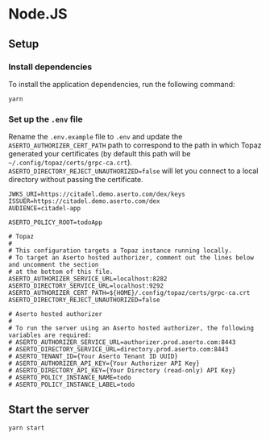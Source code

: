 # Node.JS

## Setup

### Install dependencies
To install the application dependencies, run the following command:
```
yarn
```

### Set up the `.env` file
Rename the `.env.example` file to `.env` and update the `ASERTO_AUTHORIZER_CERT_PATH` path to correspond to the path in which Topaz generated your certificates (by default this path will be `~/.config/topaz/certs/grpc-ca.crt`).
`ASERTO_DIRECTORY_REJECT_UNAUTHORIZED=false` will let you connect to a local directory without passing the certificate.

```
JWKS_URI=https://citadel.demo.aserto.com/dex/keys
ISSUER=https://citadel.demo.aserto.com/dex
AUDIENCE=citadel-app

ASERTO_POLICY_ROOT=todoApp

# Topaz
#
# This configuration targets a Topaz instance running locally.
# To target an Aserto hosted authorizer, comment out the lines below and uncomment the section
# at the bottom of this file.
ASERTO_AUTHORIZER_SERVICE_URL=localhost:8282
ASERTO_DIRECTORY_SERVICE_URL=localhost:9292
ASERTO_AUTHORIZER_CERT_PATH=${HOME}/.config/topaz/certs/grpc-ca.crt
ASERTO_DIRECTORY_REJECT_UNAUTHORIZED=false

# Aserto hosted authorizer
#
# To run the server using an Aserto hosted authorizer, the following variables are required:
# ASERTO_AUTHORIZER_SERVICE_URL=authorizer.prod.aserto.com:8443
# ASERTO_DIRECTORY_SERVICE_URL=directory.prod.aserto.com:8443
# ASERTO_TENANT_ID={Your Aserto Tenant ID UUID}
# ASERTO_AUTHORIZER_API_KEY={Your Authorizer API Key}
# ASERTO_DIRECTORY_API_KEY={Your Directory (read-only) API Key}
# ASERTO_POLICY_INSTANCE_NAME=todo
# ASERTO_POLICY_INSTANCE_LABEL=todo

```

## Start the server
```
yarn start
```
